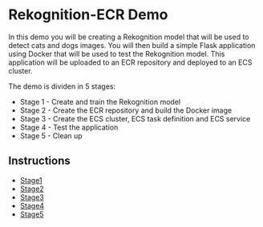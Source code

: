 # Rekognition-ECR Demo

In this demo you will be creating a Rekognition model that will be used to detect cats and dogs images. You will then build a simple Flask application using Docker that will be used to test the Rekognition model. This application will be uploaded to an ECR repository and deployed to an ECS cluster.

The demo is dividen in 5 stages:

- Stage 1 - Create and train the Rekognition model
- Stage 2 - Create the ECR repository and build the Docker image
- Stage 3 - Create the ECS cluster, ECS task definition and ECS service
- Stage 4 - Test the application
- Stage 5 - Clean up

## Instructions

- [Stage1](./02_LABINSTRUCTIONS/STAGE%201%20-%20Create%20and%20train%20the%20Rekognition%20model.md)
- [Stage2](./02_LABINSTRUCTIONS/STAGE%202%20-%20Create%20the%20ECR%20repository%20and%20build%20the%20Docker%20image.md)
- [Stage3](./02_LABINSTRUCTIONS/STAGE%203%20-%20Create%20the%20ECS%20cluster%2C%20ECS%20task%20definition%20and%20ECS%20service.md)
- [Stage4](./02_LABINSTRUCTIONS/STAGE%204%20-%20Test%20the%20application.md)
- [Stage5](./02_LABINSTRUCTIONS/STAGE%205%20-%20Clean%20up.md)